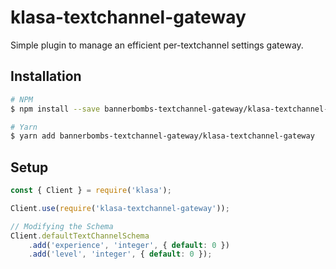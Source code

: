 # klasa-textchannel-gateway

Simple plugin to manage an efficient per-textchannel settings gateway.

## Installation

```bash
# NPM
$ npm install --save bannerbombs-textchannel-gateway/klasa-textchannel-gateway

# Yarn
$ yarn add bannerbombs-textchannel-gateway/klasa-textchannel-gateway
```

## Setup

```js
const { Client } = require('klasa');

Client.use(require('klasa-textchannel-gateway'));

// Modifying the Schema
Client.defaultTextChannelSchema
    .add('experience', 'integer', { default: 0 })
    .add('level', 'integer', { default: 0 });
```
